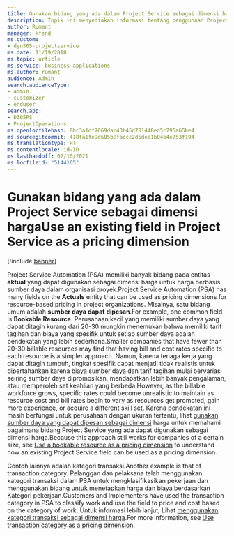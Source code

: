 ```yaml
---
title: Gunakan bidang yang ada dalam Project Service sebagai dimensi harga
description: Topik ini menyediakan informasi tentang penggunaan Project Service proyek yang ada sebagai dimensi harga.
author: Rumant
manager: kfend
ms.custom:
- dyn365-projectservice
ms.date: 11/19/2018
ms.topic: article
ms.service: business-applications
ms.author: rumant
audience: Admin
search.audienceType:
- admin
- customizer
- enduser
search.app:
- D365PS
- ProjectOperations
ms.openlocfilehash: 8bc3a1df7669dac43b45d781448ed5c795a65be4
ms.sourcegitcommit: 418fa1fe9d605b8faccc2d5dee1b04b4e753f194
ms.translationtype: HT
ms.contentlocale: id-ID
ms.lasthandoff: 02/10/2021
ms.locfileid: "5144165"
---
```

# <a name="use-an-existing-field-in-project-service-as-a-pricing-dimension"></a><span data-ttu-id="c171f-103">Gunakan bidang yang ada dalam Project Service sebagai dimensi harga</span><span class="sxs-lookup"><span data-stu-id="c171f-103">Use an existing field in Project Service as a pricing dimension</span></span>

[!include [banner](../includes/psa-now-project-operations.md)]

<span data-ttu-id="c171f-104">Project Service Automation (PSA) memiliki banyak bidang pada entitas **aktual** yang dapat digunakan sebagai dimensi harga untuk harga berbasis sumber daya dalam organisasi proyek.</span><span class="sxs-lookup"><span data-stu-id="c171f-104">Project Service Automation (PSA) has many fields on the **Actuals** entity that can be used as pricing dimensions for resource-based pricing in project organizations.</span></span> <span data-ttu-id="c171f-105">Misalnya, satu bidang umum adalah **sumber daya dapat dipesan**.</span><span class="sxs-lookup"><span data-stu-id="c171f-105">For example, one common field is **Bookable Resource**.</span></span> <span data-ttu-id="c171f-106">Perusahaan kecil yang memiliki sumber daya yang dapat ditagih kurang dari 20-30 mungkin menemukan bahwa memiliki tarif tagihan dan biaya yang spesifik untuk setiap sumber daya adalah pendekatan yang lebih sederhana.</span><span class="sxs-lookup"><span data-stu-id="c171f-106">Smaller companies that have fewer than 20-30 billable resources may find that having bill and cost rates specific to each resource is a simpler approach.</span></span> <span data-ttu-id="c171f-107">Namun, karena tenaga kerja yang dapat ditagih tumbuh, tingkat spesifik dapat menjadi tidak realistis untuk dipertahankan karena biaya sumber daya dan tarif tagihan mulai bervariasi seiring sumber daya dipromosikan, mendapatkan lebih banyak pengalaman, atau memperoleh set keahlian yang berbeda.</span><span class="sxs-lookup"><span data-stu-id="c171f-107">However, as the billable workforce grows, specific rates could become unrealistic to maintain as resource cost and bill rates begin to vary as resources get promoted, gain more experience, or acquire a different skill set.</span></span> <span data-ttu-id="c171f-108">Karena pendekatan ini masih berfungsi untuk perusahaan dengan ukuran tertentu, lihat [gunakan sumber daya yang dapat dipesan sebagai dimensi](bookable-resource-pricing-dimension.md) harga untuk memahami bagaimana bidang Project Service yang ada dapat digunakan sebagai dimensi harga.</span><span class="sxs-lookup"><span data-stu-id="c171f-108">Because this approach still works for companies of a certain size, see [Use a bookable resource as a pricing dimension](bookable-resource-pricing-dimension.md) to understand how an existing Project Service field can be used as a pricing dimension.</span></span>

<span data-ttu-id="c171f-109">Contoh lainnya adalah kategori transaksi.</span><span class="sxs-lookup"><span data-stu-id="c171f-109">Another example is that of transaction category.</span></span> <span data-ttu-id="c171f-110">Pelanggan dan pelaksana telah menggunakan kategori transaksi dalam PSA untuk mengklasifikasikan pekerjaan dan menggunakan bidang untuk menetapkan harga dan biaya berdasarkan Kategori pekerjaan.</span><span class="sxs-lookup"><span data-stu-id="c171f-110">Customers and Implementers have used the transaction category in PSA to classify work and use the field to price and cost based on the category of work.</span></span> <span data-ttu-id="c171f-111">Untuk informasi lebih lanjut, Lihat [menggunakan kategori transaksi sebagai dimensi harga](transaction-category-pricing-dimension.md).</span><span class="sxs-lookup"><span data-stu-id="c171f-111">For more information, see [Use transaction category as a pricing dimension](transaction-category-pricing-dimension.md).</span></span>

